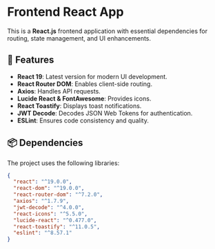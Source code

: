# Frontend React App

This is a **React.js** frontend application with essential dependencies for routing, state management, and UI enhancements.

## 🚀 Features
- **React 19**: Latest version for modern UI development.
- **React Router DOM**: Enables client-side routing.
- **Axios**: Handles API requests.
- **Lucide React & FontAwesome**: Provides icons.
- **React Toastify**: Displays toast notifications.
- **JWT Decode**: Decodes JSON Web Tokens for authentication.
- **ESLint**: Ensures code consistency and quality.

## 📦 Dependencies
The project uses the following libraries:
```json
{
  "react": "^19.0.0",
  "react-dom": "^19.0.0",
  "react-router-dom": "^7.2.0",
  "axios": "^1.7.9",
  "jwt-decode": "^4.0.0",
  "react-icons": "^5.5.0",
  "lucide-react": "^0.477.0",
  "react-toastify": "^11.0.5",
  "eslint": "^8.57.1"
}
